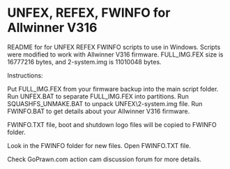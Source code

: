 # UNFEX, REFEX, FWINFO for Allwinner V316

README for for UNFEX REFEX FWINFO scripts to use in Windows.
Scripts were modified to work with Allwinner V316 firmware.
FULL_IMG.FEX size is 16777216 bytes, and 2-system.img is 11010048 bytes.

Instructions:

Put FULL_IMG.FEX from your firmware backup into the main script folder.
Run UNFEX.BAT to separate FULL_IMG.FEX into partitions.
Run SQUASHFS_UNMAKE.BAT to unpack UNFEX\2-system.img file.
Run FWINFO.BAT to get details about your Allwinner V316 firmware. 

FWINFO.TXT file, boot and shutdown logo files will be copied to FWINFO folder.

Look in the FWINFO folder for new files. Open FWINFO.TXT file.

Check GoPrawn.com action cam discussion forum for more details.
